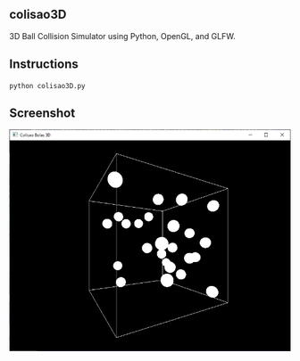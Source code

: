 ## colisao3D
3D Ball Collision Simulator using Python, OpenGL, and GLFW.

## Instructions
```
python colisao3D.py
```

## Screenshot
![screenshot](screen.png)